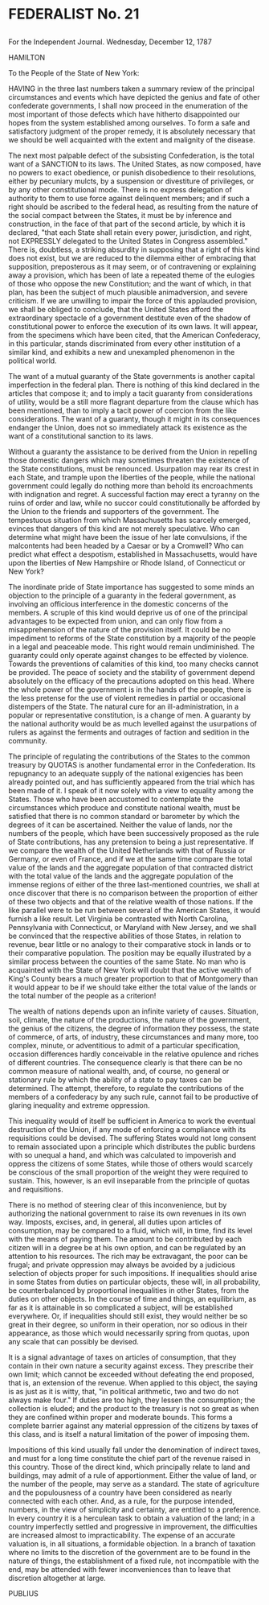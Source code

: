 # FEDERALIST No. 21
## 


For the Independent Journal. Wednesday, December 12, 1787

HAMILTON

To the People of the State of New York:

HAVING in the three last numbers taken a summary review of the principal
circumstances and events which have depicted the genius and fate of
other confederate governments, I shall now proceed in the enumeration of
the most important of those defects which have hitherto disappointed our
hopes from the system established among ourselves. To form a safe and
satisfactory judgment of the proper remedy, it is absolutely necessary
that we should be well acquainted with the extent and malignity of the
disease.

The next most palpable defect of the subsisting Confederation, is
the total want of a SANCTION to its laws. The United States, as now
composed, have no powers to exact obedience, or punish disobedience
to their resolutions, either by pecuniary mulcts, by a suspension or
divestiture of privileges, or by any other constitutional mode. There
is no express delegation of authority to them to use force against
delinquent members; and if such a right should be ascribed to the
federal head, as resulting from the nature of the social compact between
the States, it must be by inference and construction, in the face of
that part of the second article, by which it is declared, "that each
State shall retain every power, jurisdiction, and right, not EXPRESSLY
delegated to the United States in Congress assembled." There is,
doubtless, a striking absurdity in supposing that a right of this kind
does not exist, but we are reduced to the dilemma either of embracing
that supposition, preposterous as it may seem, or of contravening or
explaining away a provision, which has been of late a repeated theme of
the eulogies of those who oppose the new Constitution; and the want
of which, in that plan, has been the subject of much plausible
animadversion, and severe criticism. If we are unwilling to impair the
force of this applauded provision, we shall be obliged to conclude, that
the United States afford the extraordinary spectacle of a government
destitute even of the shadow of constitutional power to enforce the
execution of its own laws. It will appear, from the specimens which have
been cited, that the American Confederacy, in this particular, stands
discriminated from every other institution of a similar kind, and
exhibits a new and unexampled phenomenon in the political world.

The want of a mutual guaranty of the State governments is another
capital imperfection in the federal plan. There is nothing of this kind
declared in the articles that compose it; and to imply a tacit guaranty
from considerations of utility, would be a still more flagrant departure
from the clause which has been mentioned, than to imply a tacit power of
coercion from the like considerations. The want of a guaranty, though
it might in its consequences endanger the Union, does not so immediately
attack its existence as the want of a constitutional sanction to its
laws.

Without a guaranty the assistance to be derived from the Union in
repelling those domestic dangers which may sometimes threaten the
existence of the State constitutions, must be renounced. Usurpation
may rear its crest in each State, and trample upon the liberties of the
people, while the national government could legally do nothing more
than behold its encroachments with indignation and regret. A successful
faction may erect a tyranny on the ruins of order and law, while no
succor could constitutionally be afforded by the Union to the friends
and supporters of the government. The tempestuous situation from which
Massachusetts has scarcely emerged, evinces that dangers of this kind
are not merely speculative. Who can determine what might have been the
issue of her late convulsions, if the malcontents had been headed by
a Caesar or by a Cromwell? Who can predict what effect a despotism,
established in Massachusetts, would have upon the liberties of New
Hampshire or Rhode Island, of Connecticut or New York?

The inordinate pride of State importance has suggested to some minds an
objection to the principle of a guaranty in the federal government,
as involving an officious interference in the domestic concerns of the
members. A scruple of this kind would deprive us of one of the
principal advantages to be expected from union, and can only flow from
a misapprehension of the nature of the provision itself. It could be
no impediment to reforms of the State constitution by a majority of
the people in a legal and peaceable mode. This right would remain
undiminished. The guaranty could only operate against changes to be
effected by violence. Towards the preventions of calamities of this
kind, too many checks cannot be provided. The peace of society and
the stability of government depend absolutely on the efficacy of
the precautions adopted on this head. Where the whole power of the
government is in the hands of the people, there is the less pretense for
the use of violent remedies in partial or occasional distempers of
the State. The natural cure for an ill-administration, in a popular
or representative constitution, is a change of men. A guaranty by the
national authority would be as much levelled against the usurpations of
rulers as against the ferments and outrages of faction and sedition in
the community.

The principle of regulating the contributions of the States to
the common treasury by QUOTAS is another fundamental error in the
Confederation. Its repugnancy to an adequate supply of the national
exigencies has been already pointed out, and has sufficiently appeared
from the trial which has been made of it. I speak of it now solely with
a view to equality among the States. Those who have been accustomed
to contemplate the circumstances which produce and constitute national
wealth, must be satisfied that there is no common standard or barometer
by which the degrees of it can be ascertained. Neither the value of
lands, nor the numbers of the people, which have been successively
proposed as the rule of State contributions, has any pretension to
being a just representative. If we compare the wealth of the United
Netherlands with that of Russia or Germany, or even of France, and if we
at the same time compare the total value of the lands and the aggregate
population of that contracted district with the total value of the lands
and the aggregate population of the immense regions of either of the
three last-mentioned countries, we shall at once discover that there is
no comparison between the proportion of either of these two objects and
that of the relative wealth of those nations. If the like parallel were
to be run between several of the American States, it would furnish
a like result. Let Virginia be contrasted with North Carolina,
Pennsylvania with Connecticut, or Maryland with New Jersey, and we shall
be convinced that the respective abilities of those States, in relation
to revenue, bear little or no analogy to their comparative stock in
lands or to their comparative population. The position may be equally
illustrated by a similar process between the counties of the same State.
No man who is acquainted with the State of New York will doubt that the
active wealth of King's County bears a much greater proportion to that
of Montgomery than it would appear to be if we should take either
the total value of the lands or the total number of the people as a
criterion!

The wealth of nations depends upon an infinite variety of causes.
Situation, soil, climate, the nature of the productions, the nature of
the government, the genius of the citizens, the degree of information
they possess, the state of commerce, of arts, of industry, these
circumstances and many more, too complex, minute, or adventitious
to admit of a particular specification, occasion differences hardly
conceivable in the relative opulence and riches of different countries.
The consequence clearly is that there can be no common measure of
national wealth, and, of course, no general or stationary rule by which
the ability of a state to pay taxes can be determined. The attempt,
therefore, to regulate the contributions of the members of a confederacy
by any such rule, cannot fail to be productive of glaring inequality and
extreme oppression.

This inequality would of itself be sufficient in America to work the
eventual destruction of the Union, if any mode of enforcing a compliance
with its requisitions could be devised. The suffering States would not
long consent to remain associated upon a principle which distributes
the public burdens with so unequal a hand, and which was calculated
to impoverish and oppress the citizens of some States, while those of
others would scarcely be conscious of the small proportion of the weight
they were required to sustain. This, however, is an evil inseparable
from the principle of quotas and requisitions.

There is no method of steering clear of this inconvenience, but by
authorizing the national government to raise its own revenues in its
own way. Imposts, excises, and, in general, all duties upon articles of
consumption, may be compared to a fluid, which will, in time, find its
level with the means of paying them. The amount to be contributed by
each citizen will in a degree be at his own option, and can be regulated
by an attention to his resources. The rich may be extravagant, the
poor can be frugal; and private oppression may always be avoided by
a judicious selection of objects proper for such impositions. If
inequalities should arise in some States from duties on particular
objects, these will, in all probability, be counterbalanced by
proportional inequalities in other States, from the duties on other
objects. In the course of time and things, an equilibrium, as far as
it is attainable in so complicated a subject, will be established
everywhere. Or, if inequalities should still exist, they would neither
be so great in their degree, so uniform in their operation, nor so
odious in their appearance, as those which would necessarily spring from
quotas, upon any scale that can possibly be devised.

It is a signal advantage of taxes on articles of consumption, that they
contain in their own nature a security against excess. They prescribe
their own limit; which cannot be exceeded without defeating the end
proposed, that is, an extension of the revenue. When applied to this
object, the saying is as just as it is witty, that, "in political
arithmetic, two and two do not always make four." If duties are too
high, they lessen the consumption; the collection is eluded; and the
product to the treasury is not so great as when they are confined within
proper and moderate bounds. This forms a complete barrier against any
material oppression of the citizens by taxes of this class, and is
itself a natural limitation of the power of imposing them.

Impositions of this kind usually fall under the denomination of indirect
taxes, and must for a long time constitute the chief part of the revenue
raised in this country. Those of the direct kind, which principally
relate to land and buildings, may admit of a rule of apportionment.
Either the value of land, or the number of the people, may serve as a
standard. The state of agriculture and the populousness of a country
have been considered as nearly connected with each other. And, as a
rule, for the purpose intended, numbers, in the view of simplicity
and certainty, are entitled to a preference. In every country it is
a herculean task to obtain a valuation of the land; in a country
imperfectly settled and progressive in improvement, the difficulties
are increased almost to impracticability. The expense of an accurate
valuation is, in all situations, a formidable objection. In a branch of
taxation where no limits to the discretion of the government are to be
found in the nature of things, the establishment of a fixed rule, not
incompatible with the end, may be attended with fewer inconveniences
than to leave that discretion altogether at large.

PUBLIUS




